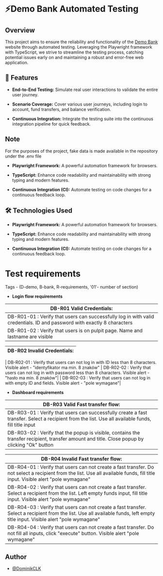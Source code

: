 # ⚡️Demo Bank Automated Testing

## Overview

This project aims to ensure the reliability and functionality of the [Demo Bank](https://demo-bank.vercel.app/) website through automated testing. Leveraging the Playwright framework with TypeScript, we strive to streamline the testing process, catching potential issues early on and maintaining a robust and error-free web application.

## 🚀 Features

- **End-to-End Testing:** Simulate real user interactions to validate the entire user journey.

- **Scenario Coverage:** Cover various user journeys, including login to account, fund transfers, and balance verification.

- **Continuous Integration:** Integrate the testing suite into the continuous integration pipeline for quick feedback.

## Note

For the purposes of the project, fake data is made available in the repository under the .env file

- **Playwright Framework:** A powerful automation framework for browsers.

- **TypeScript:** Enhance code readability and maintainability with strong typing and modern features.

- **Continuous Integration (CI):** Automate testing on code changes for a continuous feedback loop.

## 🛠 Technologies Used

- **Playwright Framework:** A powerful automation framework for browsers.

- **TypeScript:** Enhance code readability and maintainability with strong typing and modern features.

- **Continuous Integration (CI):** Automate testing on code changes for a continuous feedback loop.

# Test requirements

Tags - (D-demo, B-bank, R-requirements, '01'- number of section)

- **Login flow requirements**

| DB-R01 Valid Credentials:                                                                                               |
| ----------------------------------------------------------------------------------------------------------------------- |
| DB-R01-01 : Verify that users can successfully log in with valid credentials. ID and password with exactly 8 characters |
| DB-R01-02 : Verify that users is on pulpit page. Name and lastname are visible                                          |

| DB-R02 Invalid Credentials: |
| --------------------------- |

| DB-R02-01 : Verify that users can not log in with ID less than 8 characters. Visible alert - "identyfikator ma min. 8 znaków"
| DB-R02-02 : Verify that users can not log in with password less than 8 characters. Visible alert - "hasło ma min. 8 znaków"|
| DB-R02-03 : Verify that users can not log in with empty ID and fields. Visible alert - "pole wymagane"|

- **Dashboard requirements**

| DB-R03 Valid Fast transfer flow:                                                                                                                   |
| -------------------------------------------------------------------------------------------------------------------------------------------------- |
| DB-R03-01 : Verify that users can successfully create a fast transfer. Select a recipient from the list. Use all available funds, fill title input |
| DB-R03-02 : Verify that the popup is visible, contains the transfer recipient, transfer amount and title. Close popup by clicking "Ok" button      |

| DB-R04 Invalid Fast transfer flow:                                                                                                                                              |
| ------------------------------------------------------------------------------------------------------------------------------------------------------------------------------- |
| DB-R04-01 : Verify that users can not create a fast transfer. Do not select a recipient from the list. Use all available funds, fill title input. Visible alert "pole wymagane" |
| DB-R04-02 : Verify that users can not create a fast transfer. Select a recipient from the list. Left empty funds input, fill title input. Visible alert "pole wymagane"         |
| DB-R04-03 : Verify that users can not create a fast transfer. Select a recipient from the list. Use all available funds, left empty title input. Visible alert "pole wymagane"  |
| DB-R04-04 : Verify that users can not create a fast transfer. Do not fill all inputs, click "execute" button. Visible alert "pole wymagane"                                     |

## Author

- [@DominikCLK](https://github.com/DominikCLK)
